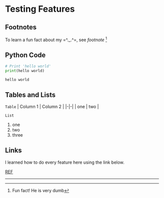 # Testing Features
## Footnotes 
To learn a fun fact about my =^._.^=, see *footnote* [^1]

## Python Code
```python
# Print 'hello world'
print(hello world)
```

    hello world 

## Tables and Lists 
`Table`
| Column 1 | Column 2 |
|-|-|
| one | two |

`List`
1. one
2. two
3. three

## Links
I learned how to do every feature here using the link below.

[REF](https://www.markdownguide.org/cheat-sheet/)

---

[^1]: Fun fact! He is very dumb 
